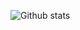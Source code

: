 ![Github stats](https://github-readme-stats.vercel.app/api?username=helderjfl&count_private=true&show_icons=true)